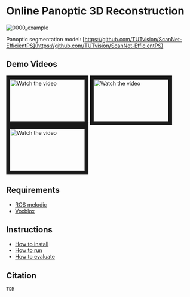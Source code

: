 # Online Panoptic 3D Reconstruction

![0000_example](https://user-images.githubusercontent.com/35113270/137200642-f6c37be2-f0bf-4a3f-94d4-aecb76cf8f57.gif)

Panoptic segmentation model:
[https://github.com/TUTvision/ScanNet-EfficientPS](https://github.com/TUTvision/ScanNet-EfficientPS)

## Demo Videos
<a href="http://www.youtube.com/watch?feature=player_embedded&v=rqUEj7zY4Pc" target="_blank">
 <img src="http://img.youtube.com/vi/rqUEj7zY4Pc/mqdefault.jpg" alt="Watch the video" width="200" height="112" border="10" />
</a>
<a href="http://www.youtube.com/watch?feature=player_embedded&v=WZmM0MX5-zc" target="_blank">
 <img src="http://img.youtube.com/vi/WZmM0MX5-zc/mqdefault.jpg" alt="Watch the video" width="200" height="112" border="10" />
</a>
<a href="http://www.youtube.com/watch?feature=player_embedded&v=XGVufMHiJSc" target="_blank">
 <img src="http://img.youtube.com/vi/XGVufMHiJSc/mqdefault.jpg" alt="Watch the video" width="200" height="112" border="10" />
</a>

## Requirements
- [ROS melodic](http://wiki.ros.org/melodic/Installation/Ubuntu)
- [Voxblox](https://github.com/ethz-asl/voxblox)

## Instructions
- [How to install](https://github.com/TUTvision/Online-Panoptic-3D/blob/main/docs/installation.md)
- [How to run](https://github.com/TUTvision/Online-Panoptic-3D/blob/main/docs/how_to_run.md)
- [How to evaluate](https://github.com/TUTvision/Online-Panoptic-3D/blob/main/docs/evaluation.md)

## Citation
```
TBD
```
